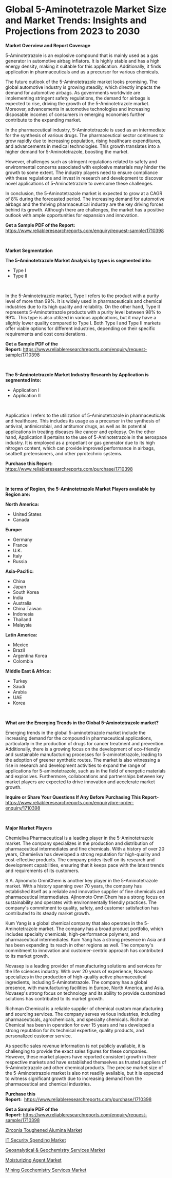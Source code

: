 <p><h1>Global 5-Aminotetrazole Market Size and Market Trends: Insights and Projections from 2023 to 2030</h1></p><p><strong>Market Overview and Report Coverage</strong></p>
<p><p>5-Aminotetrazole is an explosive compound that is mainly used as a gas generator in automotive airbag inflators. It is highly stable and has a high energy density, making it suitable for this application. Additionally, it finds application in pharmaceuticals and as a precursor for various chemicals.</p><p>The future outlook of the 5-Aminotetrazole market looks promising. The global automotive industry is growing steadily, which directly impacts the demand for automotive airbags. As governments worldwide are implementing stringent safety regulations, the demand for airbags is expected to rise, driving the growth of the 5-Aminotetrazole market. Moreover, advancements in automotive technologies and increasing disposable incomes of consumers in emerging economies further contribute to the expanding market.</p><p>In the pharmaceutical industry, 5-Aminotetrazole is used as an intermediate for the synthesis of various drugs. The pharmaceutical sector continues to grow rapidly due to increasing population, rising healthcare expenditures, and advancements in medical technologies. This growth translates into a higher demand for 5-Aminotetrazole, boosting the market.</p><p>However, challenges such as stringent regulations related to safety and environmental concerns associated with explosive materials may hinder the growth to some extent. The industry players need to ensure compliance with these regulations and invest in research and development to discover novel applications of 5-Aminotetrazole to overcome these challenges.</p><p>In conclusion, the 5-Aminotetrazole market is expected to grow at a CAGR of 8% during the forecasted period. The increasing demand for automotive airbags and the thriving pharmaceutical industry are the key driving forces behind its growth. Although there are challenges, the market has a positive outlook with ample opportunities for expansion and innovation.</p></p>
<p><strong>Get a Sample PDF of the Report:</strong> <a href="https://www.reliableresearchreports.com/enquiry/request-sample/1710398">https://www.reliableresearchreports.com/enquiry/request-sample/1710398</a></p>
<p>&nbsp;</p>
<p><strong>Market Segmentation</strong></p>
<p><strong>The 5-Aminotetrazole Market Analysis by types is segmented into:</strong></p>
<p><ul><li>Type I</li><li>Type II</li></ul></p>
<p>&nbsp;</p>
<p><p>In the 5-Aminotetrazole market, Type I refers to the product with a purity level of more than 99%. It is widely used in pharmaceuticals and chemical industries due to its high quality and reliability. On the other hand, Type II represents 5-Aminotetrazole products with a purity level between 98% to 99%. This type is also utilized in various applications, but it may have a slightly lower quality compared to Type I. Both Type I and Type II markets offer viable options for different industries, depending on their specific requirements and cost considerations.</p></p>
<p><strong>Get a Sample PDF of the Report:</strong>&nbsp;<a href="https://www.reliableresearchreports.com/enquiry/request-sample/1710398">https://www.reliableresearchreports.com/enquiry/request-sample/1710398</a></p>
<p>&nbsp;</p>
<p><strong>The 5-Aminotetrazole Market Industry Research by Application is segmented into:</strong></p>
<p><ul><li>Application I</li><li>Application II</li></ul></p>
<p>&nbsp;</p>
<p><p>Application I refers to the utilization of 5-Aminotetrazole in pharmaceuticals and healthcare. This includes its usage as a precursor in the synthesis of antiviral, antimicrobial, and antitumor drugs, as well as its potential applications in treating diseases like cancer and epilepsy. On the other hand, Application II pertains to the use of 5-Aminotetrazole in the aerospace industry. It is employed as a propellant or gas generator due to its high nitrogen content, which can provide improved performance in airbags, seatbelt pretensioners, and other pyrotechnic systems.</p></p>
<p><strong>Purchase this Report:</strong>&nbsp; <a href="https://www.reliableresearchreports.com/purchase/1710398">https://www.reliableresearchreports.com/purchase/1710398</a></p>
<p>&nbsp;</p>
<p><strong>In terms of Region, the 5-Aminotetrazole Market Players available by Region are:</strong></p>
<p>
    <p> <strong> North America: </strong>
        <ul>
            <li>United States</li>
            <li>Canada</li>
        </ul>
        </p> 
    <p> <strong> Europe: </strong>
        <ul>
            <li>Germany</li>
            <li>France</li>
            <li>U.K.</li>
            <li>Italy</li>
            <li>Russia</li>
        </ul>
        </p> 
    <p> <strong> Asia-Pacific: </strong>
        <ul>
            <li>China</li>
            <li>Japan</li>
            <li>South Korea</li>
            <li>India</li>
            <li>Australia</li>
            <li>China Taiwan</li>
            <li>Indonesia</li>
            <li>Thailand</li>
            <li>Malaysia</li>
        </ul>
        </p> 
    <p> <strong> Latin America: </strong>
        <ul>
            <li>Mexico</li>
            <li>Brazil</li>
            <li>Argentina Korea</li>
            <li>Colombia</li>
        </ul>
        </p> 
    <p> <strong> Middle East & Africa: </strong>
        <ul>
            <li>Turkey</li>
            <li>Saudi</li>
            <li>Arabia</li>
            <li>UAE</li>
            <li>Korea</li>
        </ul>
    </p>
    </p>
<p>&nbsp;</p>
<p><strong>What are the Emerging Trends in the Global 5-Aminotetrazole market?</strong></p>
<p><p>Emerging trends in the global 5-aminotetrazole market include the increasing demand for the compound in pharmaceutical applications, particularly in the production of drugs for cancer treatment and prevention. Additionally, there is a growing focus on the development of eco-friendly and sustainable manufacturing processes for 5-aminotetrazole, leading to the adoption of greener synthetic routes. The market is also witnessing a rise in research and development activities to expand the range of applications for 5-aminotetrazole, such as in the field of energetic materials and explosives. Furthermore, collaborations and partnerships between key market players are expected to drive innovation and accelerate market growth.</p></p>
<p><strong>Inquire or Share Your Questions If Any Before Purchasing This Report</strong>- <a href="https://www.reliableresearchreports.com/enquiry/pre-order-enquiry/1710398">https://www.reliableresearchreports.com/enquiry/pre-order-enquiry/1710398</a></p>
<p>&nbsp;</p>
<p><strong>Major Market Players</strong></p>
<p><p>Chemieliva Pharmaceutical is a leading player in the 5-Aminotetrazole market. The company specializes in the production and distribution of pharmaceutical intermediates and fine chemicals. With a history of over 20 years, Chemieliva has developed a strong reputation for high-quality and cost-effective products. The company prides itself on its research and development capabilities, ensuring that it keeps pace with the latest trends and requirements of its customers.</p><p>S.A. Ajinomoto OmniChem is another key player in the 5-Aminotetrazole market. With a history spanning over 70 years, the company has established itself as a reliable and innovative supplier of fine chemicals and pharmaceutical intermediates. Ajinomoto OmniChem has a strong focus on sustainability and operates with environmentally friendly practices. The company's commitment to quality, safety, and customer satisfaction has contributed to its steady market growth.</p><p>Kum Yang is a global chemical company that also operates in the 5-Aminotetrazole market. The company has a broad product portfolio, which includes specialty chemicals, high-performance polymers, and pharmaceutical intermediates. Kum Yang has a strong presence in Asia and has been expanding its reach in other regions as well. The company's commitment to innovation and customer-centric approach has contributed to its market growth.</p><p>Novasep is a leading provider of manufacturing solutions and services for the life sciences industry. With over 20 years of experience, Novasep specializes in the production of high-quality active pharmaceutical ingredients, including 5-Aminotetrazole. The company has a global presence, with manufacturing facilities in Europe, North America, and Asia. Novasep's strong focus on technology and its ability to provide customized solutions has contributed to its market growth.</p><p>Richman Chemical is a reliable supplier of chemical custom manufacturing and sourcing services. The company serves various industries, including pharmaceuticals, agrochemicals, and specialty chemicals. Richman Chemical has been in operation for over 15 years and has developed a strong reputation for its technical expertise, quality products, and personalized customer service.</p><p>As specific sales revenue information is not publicly available, it is challenging to provide the exact sales figures for these companies. However, these market players have reported consistent growth in their respective markets and have established themselves as trusted suppliers of 5-Aminotetrazole and other chemical products. The precise market size of the 5-Aminotetrazole market is also not readily available, but it is expected to witness significant growth due to increasing demand from the pharmaceutical and chemical industries.</p></p>
<p><strong>Purchase this Report:</strong>&nbsp;&nbsp;<a href="https://www.reliableresearchreports.com/purchase/1710398">https://www.reliableresearchreports.com/purchase/1710398</a></p>
<p></p>
<p><strong>Get a Sample PDF of the Report:</strong>&nbsp;<a href="https://www.reliableresearchreports.com/enquiry/request-sample/1710398">https://www.reliableresearchreports.com/enquiry/request-sample/1710398</a></p>
<p><p><a href="https://www.linkedin.com/pulse/zirconia-toughened-alumina-market-insights-players-forecast-qxdec/">Zirconia Toughened Alumina Market</a></p><p><a href="https://github.com/dringals/Market-Research-Report-List-1/blob/main/it-security-spending-market.md">IT Security Spending Market</a></p><p><a href="https://medium.com/@santaraynor/geoanalytical-geochemistry-services-market-outlook-industry-overview-and-forecast-2023-to-2030-4eff5e28d55e">Geoanalytical & Geochemistry Services Market</a></p><p><a href="https://www.linkedin.com/pulse/moisturizing-agent-market-size-2023-2030-global-industrial-znodc/">Moisturizing Agent Market</a></p><p><a href="https://medium.com/@norvalolson/mining-geochemistry-services-market-size-cagr-trends-2024-2030-afd3a58b6699">Mining Geochemistry Services Market</a></p></p>